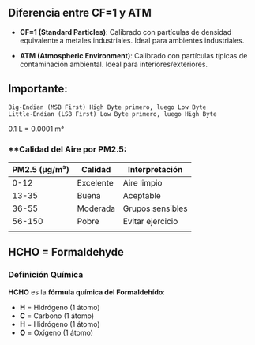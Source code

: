 ## **Diferencia entre CF=1 y ATM**

- **CF=1 (Standard Particles)**: Calibrado con partículas de densidad equivalente a metales industriales. Ideal para ambientes industriales.
    
- **ATM (Atmospheric Environment)**: Calibrado con partículas típicas de contaminación ambiental. Ideal para interiores/exteriores.


## **Importante:**

	Big-Endian (MSB First) High Byte primero, luego Low Byte
	Little-Endian (LSB First) Low Byte primero, luego High Byte

0.1 L = 0.0001 m³

### **Calidad del Aire por PM2.5:

| PM2.5 (μg/m³) | Calidad   | Interpretación   |
| ------------- | --------- | ---------------- |
| 0-12          | Excelente | Aire limpio      |
| 13-35         | Buena     | Aceptable        |
| 36-55         | Moderada  | Grupos sensibles |
| 56-150        | Pobre     | Evitar ejercicio |
|               |           |                  |
## **HCHO = Formaldehyde**

### **Definición Química**

**HCHO** es la **fórmula química del Formaldehído**:
- **H** = Hidrógeno (1 átomo)
- **C** = Carbono (1 átomo)
- **H** = Hidrógeno (1 átomo)
- **O** = Oxígeno (1 átomo)